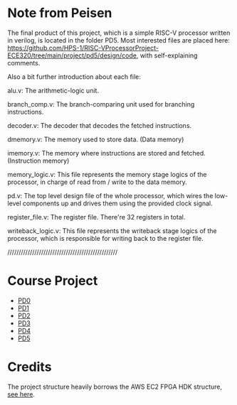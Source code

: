 # Note from Peisen

The final product of this project, which is a simple RISC-V processor written in verilog, is located in the folder PD5. Most interested files are placed here: https://github.com/HPS-1/RISC-VProcessorProject-ECE320/tree/main/project/pd5/design/code, with self-explaining comments.

Also a bit further introduction about each file:

alu.v: The arithmetic-logic unit.

branch_comp.v: The branch-comparing unit used for branching instructions.

decoder.v: The decoder that decodes the fetched instructions.

dmemory.v: The memory used to store data. (Data memory)

imemory.v: The memory where instructions are stored and fetched. (Instruction memory)

memory_logic.v: This file represents the memory stage logics of the processor, in charge of read from / write to the data memory.

pd.v: The top level design file of the whole processor, which wires the low-level components up and drives them using the provided clock signal.

register_file.v: The register file. There're 32 registers in total.


writeback_logic.v: This file represents the writeback stage logics of the processor, which is responsible for writing back to the register file.

/////////////////////////////////////////////////

# Course Project

- [PD0](project/pd0/docs/README.md)
- [PD1](project/pd1/docs/README.md)
- [PD2](project/pd2/docs/README.md)
- [PD3](project/pd3/docs/README.md)
- [PD4](project/pd4/docs/README.md)
- [PD5](project/pd5/docs/README.md)


# Credits

The project structure heavily borrows the AWS EC2 FPGA HDK structure, [see here](https://github.com/aws/aws-fpga).

